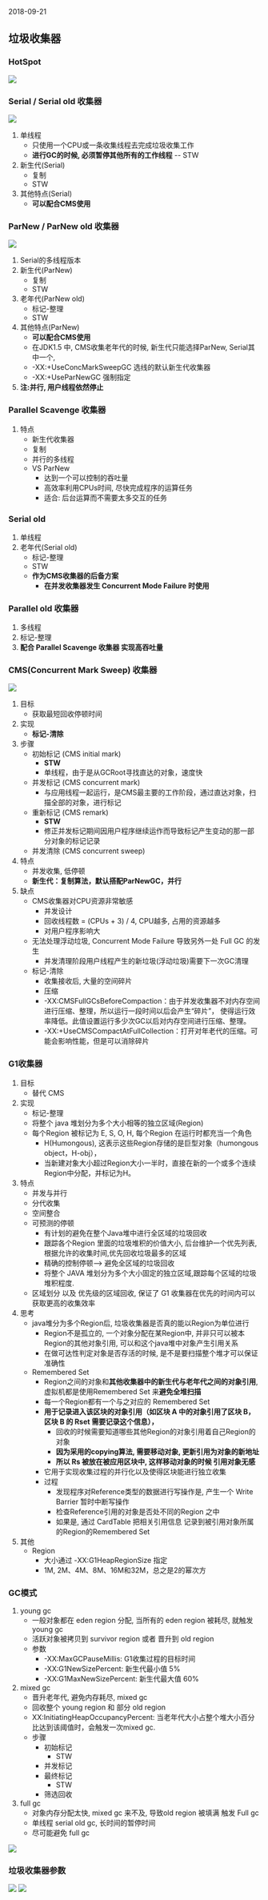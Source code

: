 2018-09-21

## 垃圾收集器


### HotSpot
![](1.jpg)

### Serial / Serial old 收集器
![](2.jpg)
1. 单线程
    - 只使用一个CPU或一条收集线程去完成垃圾收集工作
    - **进行GC的时候, 必须暂停其他所有的工作线程** -- STW
2. 新生代(Serial)
    - 复制
    - STW
4. 其他特点(Serial)
    - **可以配合CMS使用**    

### ParNew / ParNew old 收集器
![](3.jpg)
1. Serial的多线程版本
2. 新生代(ParNew)
    - 复制
    - STW
3. 老年代(ParNew old)
    - 标记-整理
    - STW
4. 其他特点(ParNew)
    - **可以配合CMS使用**
    - 在JDK1.5 中, CMS收集老年代的时候, 新生代只能选择ParNew, Serial其中一个, 
    - -XX:+UseConcMarkSweepGC 选线的默认新生代收集器
    - -XX:+UseParNewGC 强制指定
5. **注:并行, 用户线程依然停止**
    
### Parallel Scavenge 收集器
1. 特点
    - 新生代收集器
    - 复制
    - 并行的多线程
    - VS ParNew
        - 达到一个可以控制的吞吐量
        - 高效率利用CPUs时间, 尽快完成程序的运算任务
        - 适合: 后台运算而不需要太多交互的任务
        
### Serial old
1. 单线程
1. 老年代(Serial old)
    - 标记-整理
    - STW
    - **作为CMS收集器的后备方案**
        - **在并发收集器发生 Concurrent Mode Failure 时使用**

### Parallel old 收集器
1. 多线程
2. 标记-整理
3. **配合 Parallel Scavenge 收集器 实现高吞吐量**


### CMS(Concurrent Mark Sweep) 收集器
![](4.jpg)
1. 目标
    - 获取最短回收停顿时间
2. 实现
    - **标记-清除**
3. 步骤
    - 初始标记 (CMS initial mark)
        - **STW**
        - 单线程，由于是从GCRoot寻找直达的对象，速度快
    - 并发标记 (CMS concurrent mark)
        - 与应用线程一起运行，是CMS最主要的工作阶段，通过直达对象，扫描全部的对象，进行标记
    - 重新标记 (CMS remark)
        - **STW**
        - 修正并发标记期间因用户程序继续运作而导致标记产生变动的那一部分对象的标记记录
    - 并发清除 (CMS concurrent sweep)
4. 特点
    - 并发收集, 低停顿
    - **新生代：复制算法，默认搭配ParNewGC，并行**
5. 缺点
    - CMS收集器对CPU资源非常敏感
        - 并发设计
        - 回收线程数 = (CPUs + 3) / 4, CPU越多, 占用的资源越多
        - 对用户程序影响大
    - 无法处理浮动垃圾, Concurrent Mode Failure 导致另外一处 Full GC 的发生
        - 并发清理阶段用户线程产生的新垃圾(浮动垃圾)需要下一次GC清理
    - 标记-清除
        - 收集接收后, 大量的空间碎片
        - 压缩
        - -XX:CMSFullGCsBeforeCompaction：由于并发收集器不对内存空间进行压缩、整理，所以运行一段时间以后会产生“碎片”，
            使得运行效率降低。此值设置运行多少次GC以后对内存空间进行压缩、整理。
        - -XX:+UseCMSCompactAtFullCollection：打开对年老代的压缩。可能会影响性能，但是可以消除碎片

### G1收集器
1. 目标
    - 替代 CMS
2. 实现
    - 标记-整理 
    - 将整个 java 堆划分为多个大小相等的独立区域(Region) 
    - 每个Region 被标记为 E, S, O, H, 每个Region 在运行时都充当一个角色
        - H(Humongous), 这表示这些Region存储的是巨型对象（humongous object，H-obj），
        - 当新建对象大小超过Region大小一半时，直接在新的一个或多个连续Region中分配，并标记为H。
3. 特点
    - 并发与并行
    - 分代收集  
    - 空间整合
    - 可预测的停顿
        - 有计划的避免在整个Java堆中进行全区域的垃圾回收
        - 跟踪各个Region 里面的垃圾堆积的价值大小, 后台维护一个优先列表, 根据允许的收集时间,优先回收垃圾最多的区域
        - 精确的控制停顿--> 避免全区域的垃圾回收
        -  将整个 JAVA 堆划分为多个大小固定的独立区域,跟踪每个区域的垃圾堆积程度.
    - 区域划分 以及 优先级的区域回收, 保证了 G1 收集器在优先的时间内可以获取更高的收集效率
4. 思考
    - java堆分为多个Region后, 垃圾收集器是否真的能以Region为单位进行
        - Region不是孤立的, 一个对象分配在某Region中, 并非只可以被本Region的其他对象引用, 可以和这个java堆中对象产生引用关系
        - 在做可达性判定对象是否存活的时候, 是不是要扫描整个堆才可以保证准确性
    - Remembered Set
        - Region之间的对象和**其他收集器中的新生代与老年代之间的对象引用**, 虚拟机都是使用Remembered Set 来**避免全堆扫描**
        - 每一个Region都有一个与之对应的 Remembered Set 
        - **用于记录进入该区块的对象引用（如区块 A 中的对象引用了区块 B，区块 B 的 Rset 需要记录这个信息），**
            - 回收的时候需要知道哪些其他Region的对象引用着自己Region的对象
            - **因为采用的copying算法, 需要移动对象, 更新引用为对象的新地址**
            - **所以 Rs 被放在被应用区块中, 这样移动对象的时候 引用对象无感**
        - 它用于实现收集过程的并行化以及使得区块能进行独立收集
        - 过程
            - 发现程序对Reference类型的数据进行写操作是, 产生一个 Write Barrier 暂时中断写操作
            - 检查Reference引用的对象是否处不同的Region 之中
            - 如果是, 通过 CardTable 把相关引用信息 记录到被引用对象所属的Region的Remembered Set
5. 其他
    - Region
        - 大小通过 -XX:G1HeapRegionSize 指定
        - 1M, 2M、4M、8M、16M和32M，总之是2的幂次方

### GC模式
1. young gc
    - 一般对象都在 eden region 分配, 当所有的 eden region 被耗尽, 就触发 young gc
    - 活跃对象被拷贝到 survivor region 或者 晋升到 old region
    - 参数
        - -XX:MaxGCPauseMillis: G1收集过程的目标时间
        - -XX:G1NewSizePercent: 新生代最小值 5%
        - -XX:G1MaxNewSizePercent: 新生代最大值 60%
2. mixed gc
    - 晋升老年代, 避免内存耗尽, mixed gc
    - 回收整个 young region 和 部分 old region
    - XX:InitiatingHeapOccupancyPercent: 当老年代大小占整个堆大小百分比达到该阈值时，会触发一次mixed gc.
    - 步骤
        - 初始标记
          - STW
        - 并发标记
        - 最终标记
            - STW
        - 筛选回收
3. full gc
    - 对象内存分配太快, mixed gc 来不及, 导致old region 被填满 触发 Full gc
    - 单线程 serial old gc, 长时间的暂停时间
    - 尽可能避免 full gc


![](5.jpg)

### 垃圾收集器参数
![](6.jpg)
![](7.jpg)